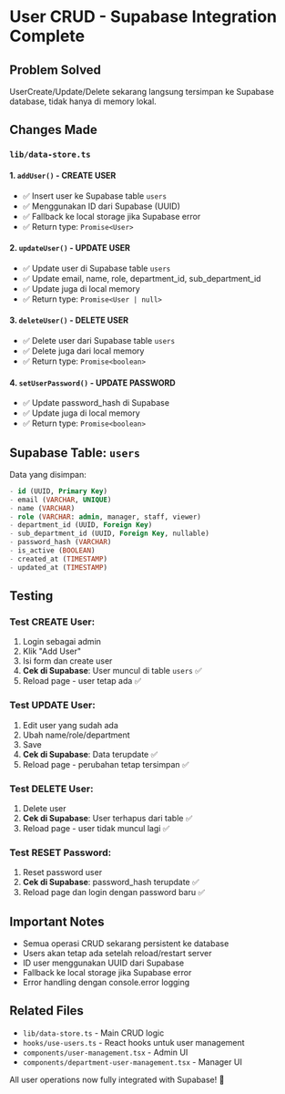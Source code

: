 # User CRUD - Supabase Integration Complete

## Problem Solved

UserCreate/Update/Delete sekarang langsung tersimpan ke Supabase database, tidak hanya di memory lokal.

## Changes Made

### `lib/data-store.ts`

#### 1. `addUser()` - CREATE USER

-   ✅ Insert user ke Supabase table `users`
-   ✅ Menggunakan ID dari Supabase (UUID)
-   ✅ Fallback ke local storage jika Supabase error
-   ✅ Return type: `Promise<User>`

#### 2. `updateUser()` - UPDATE USER

-   ✅ Update user di Supabase table `users`
-   ✅ Update email, name, role, department_id, sub_department_id
-   ✅ Update juga di local memory
-   ✅ Return type: `Promise<User | null>`

#### 3. `deleteUser()` - DELETE USER

-   ✅ Delete user dari Supabase table `users`
-   ✅ Delete juga dari local memory
-   ✅ Return type: `Promise<boolean>`

#### 4. `setUserPassword()` - UPDATE PASSWORD

-   ✅ Update password_hash di Supabase
-   ✅ Update juga di local memory
-   ✅ Return type: `Promise<boolean>`

## Supabase Table: `users`

Data yang disimpan:

```sql
- id (UUID, Primary Key)
- email (VARCHAR, UNIQUE)
- name (VARCHAR)
- role (VARCHAR: admin, manager, staff, viewer)
- department_id (UUID, Foreign Key)
- sub_department_id (UUID, Foreign Key, nullable)
- password_hash (VARCHAR)
- is_active (BOOLEAN)
- created_at (TIMESTAMP)
- updated_at (TIMESTAMP)
```

## Testing

### Test CREATE User:

1. Login sebagai admin
2. Klik "Add User"
3. Isi form dan create user
4. **Cek di Supabase**: User muncul di table `users` ✅
5. Reload page - user tetap ada ✅

### Test UPDATE User:

1. Edit user yang sudah ada
2. Ubah name/role/department
3. Save
4. **Cek di Supabase**: Data terupdate ✅
5. Reload page - perubahan tetap tersimpan ✅

### Test DELETE User:

1. Delete user
2. **Cek di Supabase**: User terhapus dari table ✅
3. Reload page - user tidak muncul lagi ✅

### Test RESET Password:

1. Reset password user
2. **Cek di Supabase**: password_hash terupdate ✅
3. Reload page dan login dengan password baru ✅

## Important Notes

-   Semua operasi CRUD sekarang persistent ke database
-   Users akan tetap ada setelah reload/restart server
-   ID user menggunakan UUID dari Supabase
-   Fallback ke local storage jika Supabase error
-   Error handling dengan console.error logging

## Related Files

-   `lib/data-store.ts` - Main CRUD logic
-   `hooks/use-users.ts` - React hooks untuk user management
-   `components/user-management.tsx` - Admin UI
-   `components/department-user-management.tsx` - Manager UI

All user operations now fully integrated with Supabase! 🎉
